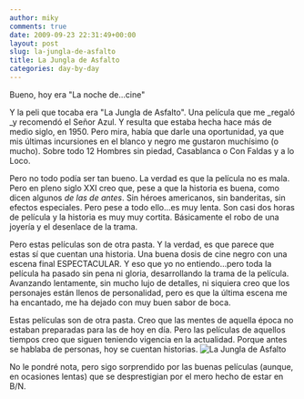 ```yaml
---
author: miky
comments: true
date: 2009-09-23 22:31:49+00:00
layout: post
slug: la-jungla-de-asfalto
title: La Jungla de Asfalto
categories: day-by-day
---
```


Bueno, hoy era "La noche de...cine"

Y la peli que tocaba era "La Jungla de Asfalto". Una película que me _regaló _y recomendó el Señor Azul. Y resulta que estaba hecha hace más de medio siglo, en 1950. Pero mira, había que darle una oportunidad, ya que mis últimas incursiones en el blanco y negro me gustaron muchísimo (o mucho). Sobre todo 12 Hombres sin piedad, Casablanca o Con Faldas y a lo Loco. 

Pero no todo podía ser tan bueno. La verdad es que la película no es mala. Pero en pleno siglo XXI creo que, pese a que la historia es buena, como dicen algunos _de las de antes_. Sin héroes americanos, sin banderitas, sin efectos especiales. Pero pese a todo ello...es muy lenta. Son casi dos horas de película y la historia es muy muy cortita. Básicamente el robo de una joyería y el desenlace de la trama.

Pero estas películas son de otra pasta. Y la verdad, es que parece que estas sí que cuentan una historia. Una buena dosis de cine negro con una escena final ESPECTACULAR. Y eso que yo no entiendo...pero toda la película ha pasado sin pena ni gloria, desarrollando la trama de la película. Avanzando lentamente, sin mucho lujo de detalles, ni siquiera creo que los personajes están llenos de personalidad, pero es que la última escena me ha encantado, me ha dejado con muy buen sabor de boca.

Estas películas son de otra pasta. Creo que las mentes de aquella época no estaban preparadas para las de hoy en día. Pero las películas de aquellos tiempos creo que siguen teniendo vigencia en la actualidad. Porque antes se hablaba de personas, hoy se cuentan historias.
![La Jungla de Asfalto](http://media.mysofa.es/_images_/verticales/7/9/e/3/cartel_la_jungla_de_asfalto_0101_0.jpg)

No le pondré nota, pero sigo sorprendido por las buenas películas (aunque, en ocasiones lentas) que se desprestigian por el mero hecho de estar en B/N.
